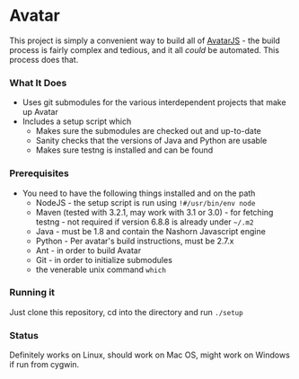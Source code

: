 Avatar
======

This project is simply a convenient way to build all of [AvatarJS](https://avatar-js.java.net/) - the
build process is fairly complex and tedious, and it all *could* be automated.  This process does that.  

### What It Does

 * Uses git submodules for the various interdependent projects that make up Avatar
 * Includes a setup script which
    * Makes sure the submodules are checked out and up-to-date
    * Sanity checks that the versions of Java and Python are usable
    * Makes sure testng is installed and can be found

### Prerequisites

 * You need to have the following things installed and on the path
    * NodeJS - the setup script is run using `!#/usr/bin/env node`
    * Maven (tested with 3.2.1, may work with 3.1 or 3.0) - for fetching testng - not required if version 6.8.8 is already under `~/.m2`
    * Java - must be 1.8 and contain the Nashorn Javascript engine
    * Python - Per avatar's build instructions, must be 2.7.x
    * Ant - in order to build Avatar
    * Git - in order to initialize submodules
    * the venerable unix command `which`

### Running it

Just clone this repository, cd into the directory and run `./setup`

### Status

Definitely works on Linux, should work on Mac OS, might work on Windows if run from cygwin.

